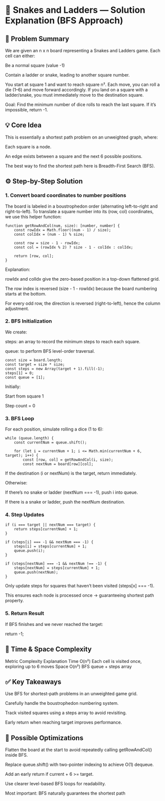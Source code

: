 # 🐍 Snakes and Ladders — Solution Explanation (BFS Approach)
## 🧩 Problem Summary

We are given an n x n board representing a Snakes and Ladders game.
Each cell can either:

Be a normal square (value -1)

Contain a ladder or snake, leading to another square number.

You start at square 1 and want to reach square n².
Each move, you can roll a die (1–6) and move forward accordingly.
If you land on a square with a ladder/snake, you must immediately move to the destination square.

Goal: Find the minimum number of dice rolls to reach the last square.
If it’s impossible, return -1.

## 💡 Core Idea

This is essentially a shortest path problem on an unweighted graph, where:

Each square is a node.

An edge exists between a square and the next 6 possible positions.

The best way to find the shortest path here is Breadth-First Search (BFS).

## ⚙️ Step-by-Step Solution
### 1. Convert board coordinates to number positions

The board is labeled in a boustrophedon order (alternating left-to-right and right-to-left).
To translate a square number into its (row, col) coordinates, we use this helper function:
```
function getRowAndCol(num, size): [number, number] {
    const rowIdx = Math.floor((num - 1) / size);
    const colIdx = (num - 1) % size;

    const row = size - 1 - rowIdx;
    const col = (rowIdx % 2) ? size - 1 - colIdx : colIdx;

    return [row, col];
}
```

Explanation:

rowIdx and colIdx give the zero-based position in a top-down flattened grid.

The row index is reversed (size - 1 - rowIdx) because the board numbering starts at the bottom.

For every odd row, the direction is reversed (right-to-left), hence the column adjustment.

### 2. BFS Initialization

We create:

steps: an array to record the minimum steps to reach each square.

queue: to perform BFS level-order traversal.
```
const size = board.length;
const target = size * size;
const steps = new Array(target + 1).fill(-1);
steps[1] = 0;
const queue = [1];
```

Initially:

Start from square 1

Step count = 0

### 3. BFS Loop

For each position, simulate rolling a dice (1 to 6):
```
while (queue.length) {
    const currentNum = queue.shift();

    for (let i = currentNum + 1; i <= Math.min(currentNum + 6, target); i++) {
        const [row, col] = getRowAndCol(i, size);
        const nextNum = board[row][col];
```

If the destination (i or nextNum) is the target, return immediately.

Otherwise:

If there’s no snake or ladder (nextNum === -1), push i into queue.

If there is a snake or ladder, push the nextNum destination.

### 4. Step Updates
```
if (i === target || nextNum === target) {
    return steps[currentNum] + 1;
}

if (steps[i] === -1 && nextNum === -1) {
    steps[i] = steps[currentNum] + 1;
    queue.push(i);
}

if (steps[nextNum] === -1 && nextNum !== -1) {
    steps[nextNum] = steps[currentNum] + 1;
    queue.push(nextNum);
}
```

Only update steps for squares that haven’t been visited (steps[x] === -1).

This ensures each node is processed once → guaranteeing shortest path property.

### 5. Return Result

If BFS finishes and we never reached the target:

return -1;

## 🧮 Time & Space Complexity
Metric	Complexity	Explanation
Time	O(n²)	Each cell is visited once, exploring up to 6 moves
Space	O(n²)	BFS queue + steps array
## ✅ Key Takeaways

Use BFS for shortest-path problems in an unweighted game grid.

Carefully handle the boustrophedon numbering system.

Track visited squares using a steps array to avoid revisiting.

Early return when reaching target improves performance.

## 🚀 Possible Optimizations

Flatten the board at the start to avoid repeatedly calling getRowAndCol() inside BFS.

Replace queue.shift() with two-pointer indexing to achieve O(1) dequeue.

Add an early return if current + 6 >= target.

Use clearer level-based BFS loops for readability.


Most important: BFS naturally guarantees the shortest path